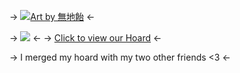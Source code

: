 -> [![Art by 無地飴](https://files.catbox.moe/mhhmya.png)](https://twitter.com/GasuGuma) <-

-> ![](https://files.catbox.moe/m84bg9.png) <-
-> [Click to view our Hoard](/basement) <-

-> I merged my hoard with my two other friends <3 <-
